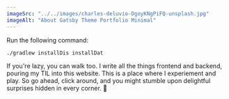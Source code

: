 ```yaml
---
imageSrc: "../../images/charles-deluvio-DgoyKNgPiFQ-unsplash.jpg"
imageAlt: "About Gatsby Theme Portfolio Minimal"
---
```



Run the following command:
```
./gradlew installDis installDat
```

If you're lazy, you can walk too. I write all the things frontend and backend,
pouring my TIL into this website. This is a place where I experiement and play.
So go ahead, click around, and you might stumble upon delightful surprises hidden
in every corner. 🚀
